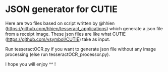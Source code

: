 # JSON generator for CUTIE


Here are two files based on script written by @hhien (https://github.com/hhien/tesseract_applications) which generate a json file from a receipt image.
These json files are like what CUTIE (https://github.com/vsymbol/CUTIE) take as input.

Run tesseractOCR.py if you want to generate json file without any image processing (else run tesseractOCR_processor.py).

I hope you will enjoy ^^ !

